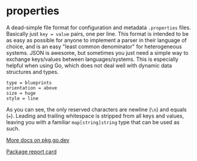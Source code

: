 # properties

A dead-simple file format for configuration and metadata `.properties` files. Basically just `key = value` pairs, one per line. This format is intended to be as easy as possible for anyone to implement a parser in their language of choice, and is an easy "least common denominator" for heterogeneous systems. JSON is awesome, but sometimes you just need a simple way to exchange keys/values between languages/systems. This is especially helpful when using Go, which does not deal well with dynamic data structures and types.

```
type = blueprints
orientation = above
size = huge
style = line
```

As you can see, the only reserved characters are newline (`\n`) and equals (`=`). Leading and trailing whitespace is stripped from all keys and values, leaving you with a familiar `map[string]string` type that can be used as such.

[More docs on pkg.go.dev](https://pkg.go.dev/github.com/gershwinlabs/properties)

[Package report card](https://goreportcard.com/report/github.com/gershwinlabs/properties)
